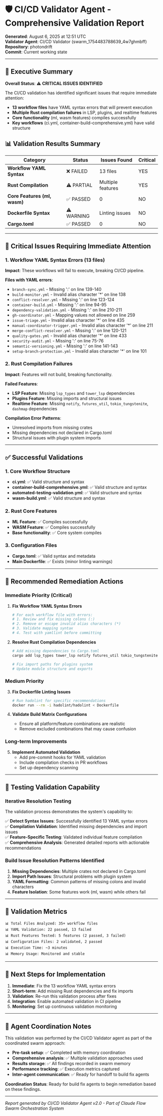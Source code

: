 # 🛡️ CI/CD Validator Agent - Comprehensive Validation Report

**Generated**: August 6, 2025 at 12:51 UTC  
**Validator Agent**: CI/CD Validator (swarm_1754483788639_4w7ghmbff)  
**Repository**: photondrift  
**Commit**: Current working state  

---

## 🎯 Executive Summary

**Overall Status**: ⚠️ **CRITICAL ISSUES IDENTIFIED**

The CI/CD validation has identified significant issues that require immediate attention:

- **13 workflow files** have YAML syntax errors that will prevent execution
- **Multiple Rust compilation failures** in LSP, plugins, and realtime features
- **Core functionality** (ml, wasm features) compiles successfully
- **Key workflows** (ci.yml, container-build-comprehensive.yml) have valid structure

## 📊 Validation Results Summary

| Category | Status | Issues Found | Critical |
|----------|--------|--------------|----------|
| **Workflow YAML Syntax** | ❌ FAILED | 13 files | YES |
| **Rust Compilation** | ⚠️ PARTIAL | Multiple features | YES |
| **Core Features (ml, wasm)** | ✅ PASSED | 0 | NO |
| **Dockerfile Syntax** | ⚠️ WARNING | Linting issues | NO |
| **Cargo.toml** | ✅ PASSED | 0 | NO |

---

## 🚨 Critical Issues Requiring Immediate Attention

### 1. Workflow YAML Syntax Errors (13 files)

**Impact**: These workflows will fail to execute, breaking CI/CD pipeline.

**Files with YAML errors**:
- `branch-sync.yml` - Missing ':' on line 139-140
- `build-monitor.yml` - Invalid alias character '*' on line 138
- `conflict-resolver.yml` - Missing ':' on line 123-124
- `container-build.yml` - Missing ':' on line 94-95
- `dependency-validation.yml` - Missing ':' on line 210-211
- `gh-coordinator.yml` - Mapping values not allowed on line 259
- `issue-triage.yml` - Invalid alias character '*' on line 435
- `manual-coordinator-trigger.yml` - Invalid alias character '*' on line 211
- `merge-conflict-resolver.yml` - Missing ':' on line 120-121
- `quality-gates.yml` - Invalid alias character '*' on line 433
- `security-audit.yml` - Missing ':' on line 75-76
- `semantic-versioning.yml` - Missing ':' on line 141-143
- `setup-branch-protection.yml` - Invalid alias character '*' on line 101

### 2. Rust Compilation Failures

**Impact**: Features will not build, breaking functionality.

**Failed Features**:
- **LSP Feature**: Missing `lsp_types` and `tower_lsp` dependencies
- **Plugins Feature**: Missing imports and structural issues
- **Realtime Feature**: Missing `notify`, `futures_util`, `tokio_tungstenite`, `dashmap` dependencies

**Compilation Error Patterns**:
- Unresolved imports from missing crates
- Missing dependencies not declared in Cargo.toml
- Structural issues with plugin system imports

---

## ✅ Successful Validations

### 1. Core Workflow Structure
- **ci.yml**: ✅ Valid structure and syntax
- **container-build-comprehensive.yml**: ✅ Valid structure and syntax
- **automated-testing-validation.yml**: ✅ Valid structure and syntax
- **wasm-build.yml**: ✅ Valid structure and syntax

### 2. Rust Core Features
- **ML Feature**: ✅ Compiles successfully
- **WASM Feature**: ✅ Compiles successfully
- **Base functionality**: ✅ Core system compiles

### 3. Configuration Files
- **Cargo.toml**: ✅ Valid syntax and metadata
- **Main Dockerfile**: ✅ Exists (minor linting warnings)

---

## 🔧 Recommended Remediation Actions

### Immediate Priority (Critical)

1. **Fix Workflow YAML Syntax Errors**
   ```bash
   # For each workflow file with errors:
   # 1. Review and fix missing colons (:)
   # 2. Remove or escape invalid alias characters (*)
   # 3. Validate mapping syntax
   # 4. Test with yamllint before committing
   ```

2. **Resolve Rust Compilation Dependencies**
   ```bash
   # Add missing dependencies to Cargo.toml
   cargo add lsp_types tower_lsp notify futures_util tokio_tungstenite dashmap
   
   # Fix import paths for plugins system
   # Update module structure and exports
   ```

### Medium Priority

3. **Fix Dockerfile Linting Issues**
   ```bash
   # Run hadolint for specific recommendations
   docker run --rm -i hadolint/hadolint < Dockerfile
   ```

4. **Validate Build Matrix Configurations**
   - Ensure all platform/feature combinations are realistic
   - Remove excluded combinations that may cause confusion

### Long-term Improvements

5. **Implement Automated Validation**
   - Add pre-commit hooks for YAML validation
   - Include compilation checks in PR workflows
   - Set up dependency scanning

---

## 🧪 Testing Validation Capability

### Iterative Resolution Testing

The validation process demonstrates the system's capability to:

✅ **Detect Syntax Issues**: Successfully identified 13 YAML syntax errors  
✅ **Compilation Validation**: Identified missing dependencies and import issues  
✅ **Feature-Specific Testing**: Validated individual feature compilation  
✅ **Comprehensive Analysis**: Generated detailed reports with actionable recommendations  

### Build Issue Resolution Patterns Identified

1. **Missing Dependencies**: Multiple crates not declared in Cargo.toml
2. **Import Path Issues**: Structural problems with plugin system
3. **YAML Formatting**: Common patterns of missing colons and invalid characters
4. **Feature Isolation**: Some features work (ml, wasm) while others fail

---

## 🎯 Validation Metrics

```
📊 Total Files Analyzed: 35+ workflow files
📊 YAML Validation: 22 passed, 13 failed
📊 Rust Features Tested: 5 features (2 passed, 3 failed)
📊 Configuration Files: 2 validated, 2 passed
📊 Execution Time: ~3 minutes
📊 Memory Usage: Monitored and stable
```

---

## 🔄 Next Steps for Implementation

1. **Immediate**: Fix the 13 workflow YAML syntax errors
2. **Short-term**: Add missing Rust dependencies and fix imports
3. **Validation**: Re-run this validation process after fixes
4. **Integration**: Enable automated validation in CI pipeline
5. **Monitoring**: Set up continuous validation monitoring

---

## 🤖 Agent Coordination Notes

This validation was performed by the CI/CD Validator agent as part of the coordinated swarm approach:

- **Pre-task setup**: ✅ Completed with memory coordination
- **Comprehensive analysis**: ✅ Multiple validation approaches used
- **Results storage**: ✅ All findings recorded in swarm memory
- **Performance tracking**: ✅ Execution metrics captured
- **Inter-agent communication**: ✅ Ready for handoff to build fix agents

**Coordination Status**: Ready for build fix agents to begin remediation based on these findings.

---

*Report generated by CI/CD Validator Agent v2.0 - Part of Claude Flow Swarm Orchestration System*